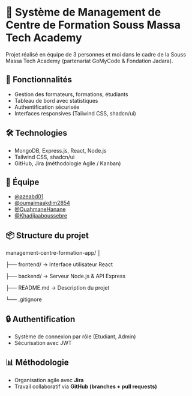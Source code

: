 # 💼 Système de Management de Centre de Formation Souss Massa Tech Academy

Projet réalisé en équipe de 3 personnes et moi dans le cadre de la Souss Massa Tech Academy (partenariat GoMyCode & Fondation Jadara).

## 🚀 Fonctionnalités

- Gestion des formateurs, formations, étudiants
- Tableau de bord avec statistiques
- Authentification sécurisée
- Interfaces responsives (Tailwind CSS, shadcn/ui)

## 🛠️ Technologies

- MongoDB, Express.js, React, Node.js
- Tailwind CSS, shadcn/ui
- GitHub, Jira (méthodologie Agile / Kanban)

## 👥 Équipe

- [@azeabd01](https://github.com/azeabd01) 
- [@oumaimaakdim2854](https://github.com/oumaimaakdim2854)
- [@OuahmaneHanane](https://github.com/OuahmaneHanane)
- [@Khadijaaboussebre](https://github.com/khadija568)

## 📦 Structure du projet

management-centre-formation-app/
│

├── frontend/ → Interface utilisateur React

├── backend/ → Serveur Node.js & API Express

├── README.md → Description du projet

└── .gitignore


## 🔒 Authentification

- Système de connexion par rôle (Etudiant, Admin)
- Sécurisation avec JWT

## 📊 Méthodologie

- Organisation agile avec **Jira**
- Travail collaboratif via **GitHub (branches + pull requests)**

